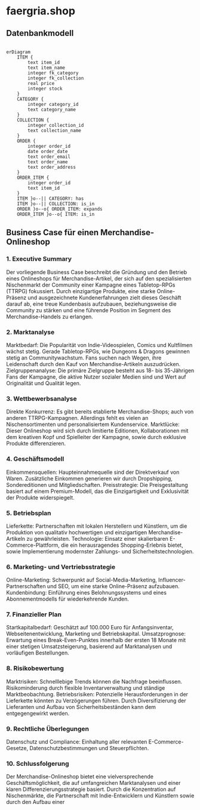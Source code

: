 # faergria.shop

## Datenbankmodell

```mermaid

erDiagram
    ITEM {
        text item_id
        text item_name
        integer fk_category
        integer fk_collection
        real price
        integer stock
    }
    CATEGORY {
        integer category_id
        text category_name
    }
    COLLECTION {
        integer collection_id
        text collection_name
    }
    ORDER {
        integer order_id
        date order_date
        text order_email
        text order_name
        text order_address
    }
    ORDER_ITEM {
        integer order_id
        text item_id
    }
    ITEM }o--|| CATEGORY: has
    ITEM }o--|| COLLECTION: is_in
    ORDER }o--o{ ORDER_ITEM: expands
    ORDER_ITEM }o--o{ ITEM: is_in
```

## Business Case für einen Merchandise-Onlineshop

### 1. Executive Summary

Der vorliegende Business Case beschreibt die Gründung und den Betrieb eines Onlineshops für Merchandise-Artikel, der
sich auf den spezialisierten Nischenmarkt der Community einer Kampagne eines Tabletop-RPGs (TTRPG) fokussiert.
Durch einzigartige Produkte, eine starke Online-Präsenz und ausgezeichnete Kundenerfahrungen zielt dieses
Geschäft darauf ab, eine treue Kundenbasis aufzubauen, beziehungsweise die Community zu stärken und eine führende
Position im Segment des Merchandise-Handels zu erlangen.

### 2. Marktanalyse

Marktbedarf: Die Popularität von Indie-Videospielen, Comics und Kultfilmen wächst stetig. Gerade Tabletop-RPGs, wie
Dungeons & Dragons gewinnen stetig an Communitywachstum. Fans suchen nach Wegen, ihre Leidenschaft durch den Kauf von
Merchandise-Artikeln auszudrücken.
Zielgruppenanalyse: Die primäre Zielgruppe besteht aus 18- bis 35-Jährigen Fans der Kampagne, die aktive Nutzer
sozialer Medien sind und Wert auf Originalität und Qualität legen.

### 3. Wettbewerbsanalyse

Direkte Konkurrenz: Es gibt bereits etablierte Merchandise-Shops; auch von anderen TTRPG-Kampagnen. Allerdings fehlt es
vielen an Nischensortimenten und personalisiertem Kundenservice.
Marktlücke: Dieser Onlineshop wird sich durch limitierte Editionen, Kollaborationen mit dem kreativen Kopf und
Spielleiter der Kampagne, sowie durch exklusive Produkte differenzieren.

### 4. Geschäftsmodell

Einkommensquellen: Haupteinnahmequelle sind der Direktverkauf von Waren. Zusätzliche Einkommen generieren wir durch
Dropshipping, Sondereditionen und Mitgliedschaften.
Preisstrategie: Die Preisgestaltung basiert auf einem Premium-Modell, das die Einzigartigkeit und Exklusivität der
Produkte widerspiegelt.

### 5. Betriebsplan

Lieferkette: Partnerschaften mit lokalen Herstellern und Künstlern, um die Produktion von qualitativ hochwertigen und
einzigartigen Merchandise-Artikeln zu gewährleisten.
Technologie: Einsatz einer skalierbaren E-Commerce-Plattform, die ein herausragendes Shopping-Erlebnis bietet, sowie
Implementierung modernster Zahlungs- und Sicherheitstechnologien.

### 6. Marketing- und Vertriebsstrategie

Online-Marketing: Schwerpunkt auf Social-Media-Marketing, Influencer-Partnerschaften und SEO, um eine starke
Online-Präsenz aufzubauen.
Kundenbindung: Einführung eines Belohnungssystems und eines Abonnementmodells für wiederkehrende Kunden.

### 7. Finanzieller Plan

Startkapitalbedarf: Geschätzt auf 100.000 Euro für Anfangsinventar, Webseitenentwicklung, Marketing und Betriebskapital.
Umsatzprognose: Erwartung eines Break-Even-Punktes innerhalb der ersten 18 Monate mit einer stetigen Umsatzsteigerung,
basierend auf Marktanalysen und vorläufigen Bestellungen.

### 8. Risikobewertung

Marktrisiken: Schnelllebige Trends können die Nachfrage beeinflussen. Risikominderung durch flexible Inventarverwaltung
und ständige Marktbeobachtung.
Betriebsrisiken: Potenzielle Herausforderungen in der Lieferkette könnten zu Verzögerungen führen. Durch
Diversifizierung der Lieferanten und Aufbau von Sicherheitsbeständen kann dem entgegengewirkt werden.

### 9. Rechtliche Überlegungen

Datenschutz und Compliance: Einhaltung aller relevanten E-Commerce-Gesetze, Datenschutzbestimmungen und Steuerpflichten.

### 10. Schlussfolgerung

Der Merchandise-Onlineshop bietet eine vielversprechende Geschäftsmöglichkeit, die auf umfangreichen Marktanalysen und
einer klaren Differenzierungsstrategie basiert. Durch die Konzentration auf Nischenmärkte, die Partnerschaft mit
Indie-Entwicklern und Künstlern sowie durch den Aufbau einer
